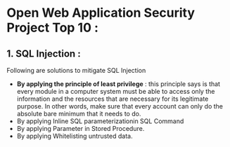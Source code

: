 # Open Web Application Security Project Top 10 :

## 1. SQL Injection : 
Following are solutions to mitigate SQL Injection
- **By applying the principle of least privilege** : this principle says is that every module in a computer system must be able to access only the information and the resources that are necessary for its legitimate purpose. In other words, make sure that every account can only do the absolute bare minimum that it needs to do.
- By applying Inline SQL parameterizationin SQL Command
- By applying Parameter in Stored Procedure.
- By applying Whitelisting untrusted data.
